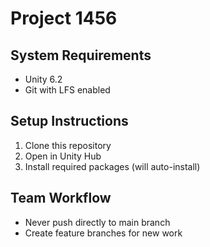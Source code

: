 # Project 1456

## System Requirements
- Unity 6.2
- Git with LFS enabled

## Setup Instructions
1. Clone this repository
2. Open in Unity Hub
3. Install required packages (will auto-install)

## Team Workflow
- Never push directly to main branch
- Create feature branches for new work
